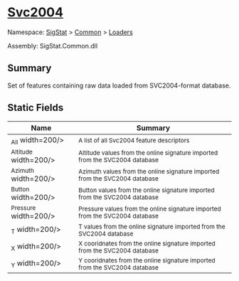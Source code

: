 # [Svc2004](./Svc2004.md)

Namespace: [SigStat]() > [Common](./../README.md) > [Loaders](./README.md)

Assembly: SigStat.Common.dll

## Summary
Set of features containing raw data loaded from SVC2004-format database.

## Static Fields

| Name | Summary | 
| --- | --- | 
| <sub>All</sub><img style="cursor:not-allowed;"> width=200/></div>| <sub>A list of all Svc2004 feature descriptors</sub>| <br>
| <sub>Altitude</sub><img style="cursor:not-allowed;"> width=200/></div>| <sub>Altitude values from the online signature imported from the SVC2004 database</sub>| <br>
| <sub>Azimuth</sub><img style="cursor:not-allowed;"> width=200/></div>| <sub>Azimuth values from the online signature imported from the SVC2004 database</sub>| <br>
| <sub>Button</sub><img style="cursor:not-allowed;"> width=200/></div>| <sub>Button values from the online signature imported from the SVC2004 database</sub>| <br>
| <sub>Pressure</sub><img style="cursor:not-allowed;"> width=200/></div>| <sub>Pressure values from the online signature imported from the SVC2004 database</sub>| <br>
| <sub>T</sub><img style="cursor:not-allowed;"> width=200/></div>| <sub>T values from the online signature imported from the SVC2004 database</sub>| <br>
| <sub>X</sub><img style="cursor:not-allowed;"> width=200/></div>| <sub>X cooridnates from the online signature imported from the SVC2004 database</sub>| <br>
| <sub>Y</sub><img style="cursor:not-allowed;"> width=200/></div>| <sub>Y cooridnates from the online signature imported from the SVC2004 database</sub>| <br>


